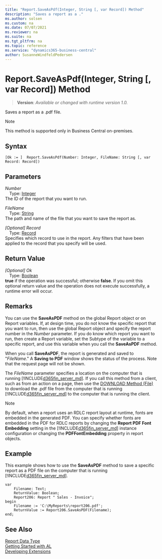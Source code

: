 ```yaml
---
title: "Report.SaveAsPdf(Integer, String [, var Record]) Method"
description: "Saves a report as a ."
ms.author: solsen
ms.custom: na
ms.date: 07/07/2021
ms.reviewer: na
ms.suite: na
ms.tgt_pltfrm: na
ms.topic: reference
ms.service: "dynamics365-business-central"
author: SusanneWindfeldPedersen
---
```

[//]: # (START>DO_NOT_EDIT)
[//]: # (IMPORTANT:Do not edit any of the content between here and the END>DO_NOT_EDIT.)
[//]: # (Any modifications should be made in the .xml files in the ModernDev repo.)
# Report.SaveAsPdf(Integer, String [, var Record]) Method
> **Version**: _Available or changed with runtime version 1.0._

Saves a report as a .pdf file.

> [!NOTE]
> This method is supported only in Business Central on-premises.

## Syntax
```AL
[Ok := ]  Report.SaveAsPdf(Number: Integer, FileName: String [, var Record: Record])
```
## Parameters
*Number*  
&emsp;Type: [Integer](../integer/integer-data-type.md)  
The ID of the report that you want to run.
        
*FileName*  
&emsp;Type: [String](../string/string-data-type.md)  
The path and name of the file that you want to save the report as.
        
*[Optional] Record*  
&emsp;Type: [Record](../record/record-data-type.md)  
Specifies which record to use in the report. Any filters that have been applied to the record that you specify will be used.  


## Return Value
*[Optional] Ok*  
&emsp;Type: [Boolean](../boolean/boolean-data-type.md)  
**true** if the operation was successful; otherwise **false**.   If you omit this optional return value and the operation does not execute successfully, a runtime error will occur.  


[//]: # (IMPORTANT: END>DO_NOT_EDIT)

## Remarks  
 You can use the **SaveAsPDF** method on the global Report object or on Report variables. If, at design time, you do not know the specific report that you want to run, then use the global Report object and specify the report number in the *Number* parameter. If you do know which report you want to run, then create a Report variable, set the Subtype of the variable to a specific report, and use this variable when you call the **SaveAsPDF** method.  

 When you call **SaveAsPDF**, the report is generated and saved to "*FileName*." A **Saving to PDF** window shows the status of the process. Note that the request page will not be shown.  

 The *FileName* parameter specifies a location on the computer that is running [!INCLUDE[d365fin_server_md](../../includes/d365fin_server_md.md)]. If you call this method from a client, such as from an action on a page, then use the [DOWNLOAD Method \(File\)](../file/file-download-method.md) to download the .pdf file from the computer that is running [!INCLUDE[d365fin_server_md](../../includes/d365fin_server_md.md)] to the computer that is running the client.  

> [!NOTE]  
>  By default, when a report uses an RDLC report layout at runtime, fonts are embedded in the generated PDF. You can specify whether fonts are embedded in the PDF for RDLC reports by changing the **Report PDF Font Embedding** setting in the [!INCLUDE[d365fin_server_md](../../includes/d365fin_server_md.md)] instance configuration or changing the **PDFFontEmbedding** property in report objects. <!--NAV For more information, see [Configuring Microsoft Dynamics NAV Server](Configuring-Microsoft-Dynamics-NAV-Server.md) and [PDFFontEmbedding Property](../properties/devenv-PDF-FontEmbedding-Property.md).-->  

## Example  
 This example shows how to use the **SaveAsPDF** method to save a specific report as a PDF file on the computer that is running [!INCLUDE[d365fin_server_md](../../includes/d365fin_server_md.md)].
  
```  
var
    Filename: Text;
    ReturnValue: Boolean;
    Report206: Report " Sales - Invoice";
begin
    Filename := 'C:\MyReports\report206.pdf';   
    ReturnValue := Report206.SaveAsPDF(Filename);  
end;
```  


## See Also
[Report Data Type](report-data-type.md)  
[Getting Started with AL](../../devenv-get-started.md)  
[Developing Extensions](../../devenv-dev-overview.md)